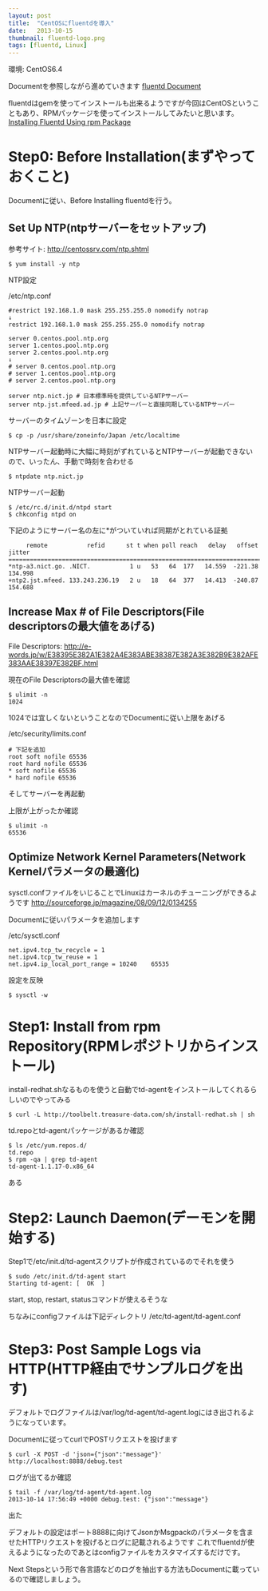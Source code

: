 ```yaml
---
layout: post
title:  "CentOSにfluentdを導入"
date:   2013-10-15
thumbnail: fluentd-logo.png
tags: [fluentd, Linux]
---
```


環境: CentOS6.4

Documentを参照しながら進めていきます
[fluentd Document](http://fluentd.org)

fluentdはgemを使ってインストールも出来るようですが今回はCentOSということもあり、RPMパッケージを使ってインストールしてみたいと思います。
[Installing Fluentd Using rpm Package](http://docs.fluentd.org/articles/install-by-rpm)

# Step0: Before Installation(まずやっておくこと)

Documentに従い、Before Installing fluentdを行う。

## Set Up NTP(ntpサーバーをセットアップ)
参考サイト: http://centossrv.com/ntp.shtml

```
$ yum install -y ntp
```

NTP設定

/etc/ntp.conf

```
#restrict 192.168.1.0 mask 255.255.255.0 nomodify notrap
↓
restrict 192.168.1.0 mask 255.255.255.0 nomodify notrap

server 0.centos.pool.ntp.org
server 1.centos.pool.ntp.org
server 2.centos.pool.ntp.org
↓
# server 0.centos.pool.ntp.org
# server 1.centos.pool.ntp.org
# server 2.centos.pool.ntp.org

server ntp.nict.jp # 日本標準時を提供しているNTPサーバー
server ntp.jst.mfeed.ad.jp # 上記サーバーと直接同期しているNTPサーバー
```

サーバーのタイムゾーンを日本に設定

```
$ cp -p /usr/share/zoneinfo/Japan /etc/localtime
```

NTPサーバー起動時に大幅に時刻がずれているとNTPサーバーが起動できないので、いったん、手動で時刻を合わせる

```
$ ntpdate ntp.nict.jp
```

NTPサーバー起動

```
$ /etc/rc.d/init.d/ntpd start
$ chkconfig ntpd on
```

下記のようにサーバー名の左に*がついていれば同期がとれている証拠

```
     remote           refid      st t when poll reach   delay   offset  jitter
==============================================================================
*ntp-a3.nict.go. .NICT.           1 u   53   64  177   14.559  -221.38 134.998
+ntp2.jst.mfeed. 133.243.236.19   2 u   18   64  377   14.413  -240.87 154.688
```

## Increase Max # of File Descriptors(File descriptorsの最大値をあげる)
File Descriptors:
http://e-words.jp/w/E38395E382A1E382A4E383ABE38387E382A3E382B9E382AFE383AAE38397E382BF.html

現在のFile Descriptorsの最大値を確認

```
$ ulimit -n
1024
```

1024では宜しくないということなのでDocumentに従い上限をあげる

/etc/security/limits.conf

```
# 下記を追加
root soft nofile 65536
root hard nofile 65536
* soft nofile 65536
* hard nofile 65536
```

そしてサーバーを再起動

上限が上がったか確認

```
$ ulimit -n
65536
```

## Optimize Network Kernel Parameters(Network Kernelパラメータの最適化)
sysctl.confファイルをいじることでLinuxはカーネルのチューニングができるようです
http://sourceforge.jp/magazine/08/09/12/0134255

Documentに従いパラメータを追加します

/etc/sysctl.conf

```
net.ipv4.tcp_tw_recycle = 1
net.ipv4.tcp_tw_reuse = 1
net.ipv4.ip_local_port_range = 10240    65535
```

設定を反映

```
$ sysctl -w
```

# Step1: Install from rpm Repository(RPMレポジトリからインストール)
install-redhat.shなるものを使うと自動でtd-agentをインストールしてくれるらしいのでやってみる

```
$ curl -L http://toolbelt.treasure-data.com/sh/install-redhat.sh | sh
```

td.repoとtd-agentパッケージがあるか確認

```
$ ls /etc/yum.repos.d/
td.repo
$ rpm -qa | grep td-agent
td-agent-1.1.17-0.x86_64
```

ある

# Step2: Launch Daemon(デーモンを開始する)
Step1で/etc/init.d/td-agentスクリプトが作成されているのでそれを使う

```
$ sudo /etc/init.d/td-agent start
Starting td-agent: [  OK  ]
```

start, stop, restart, statusコマンドが使えるそうな

ちなみにconfigファイルは下記ディレクトリ
/etc/td-agent/td-agent.conf

# Step3: Post Sample Logs via HTTP(HTTP経由でサンプルログを出す)
デフォルトでログファイルは/var/log/td-agent/td-agent.logにはき出されるようになっています。

Documentに従ってcurlでPOSTリクエストを投げます

```
$ curl -X POST -d 'json={"json":"message"}' http://localhost:8888/debug.test
```

ログが出てるか確認

```
$ tail -f /var/log/td-agent/td-agent.log
2013-10-14 17:56:49 +0000 debug.test: {"json":"message"}
```

出た

デフォルトの設定はポート8888に向けてJsonかMsgpackのパラメータを含ませたHTTPリクエストを投げるとログに記載されるようです
これでfluentdが使えるようになったのであとはconfigファイルをカスタマイズするだけです。

Next Stepsという形で各言語などのログを抽出する方法もDocumentに載っているので確認しましょう。